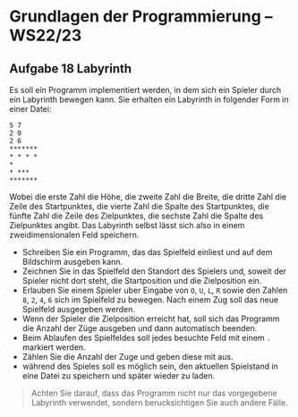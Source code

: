 # Grundlagen der Programmierung – WS22/23 

## Aufgabe 18 Labyrinth

Es soll ein Programm implementiert werden, in dem sich ein Spieler durch ein Labyrinth bewegen
kann.
Sie erhalten ein Labyrinth in folgender Form in einer Datei:

```text
5 7
2 0
2 6
*******
* * * *
*
* ***
*******
```

Wobei die erste Zahl die Höhe, die zweite Zahl die Breite, die dritte Zahl die Zeile des Startpunktes,
die vierte Zahl die Spalte des Startpunktes, die fünfte Zahl die Zeile des Zielpunktes, die
sechste Zahl die Spalte des Zielpunktes angibt. Das Labyrinth selbst lässt sich also in einem
zweidimensionalen Feld speichern.
- Schreiben Sie ein Programm, das das Spielfeld einliest und auf dem Bildschirm ausgeben
kann.
- Zeichnen Sie in das Spielfeld den Standort des Spielers und, soweit der Spieler nicht dort
steht, die Startposition und die Zielposition ein.
- Erlauben Sie einem Spieler uber Eingabe von `O`, `U`, `L`, `R` sowie den Zahlen `8`, `2`, `4`, `6`
sich im Spielfeld zu bewegen. Nach einem Zug soll das neue Spielfeld ausgegeben werden.
- Wenn der Spieler die Zielposition erreicht hat, soll sich das Programm die Anzahl der Züge ausgeben und dann automatisch beenden. 
- Beim Ablaufen des Spielfeldes soll jedes besuchte Feld mit einem `.` markiert werden.
- Zählen Sie die Anzahl der Zuge und geben diese mit aus.
- während des Spieles soll es möglich sein, den aktuellen Spielstand in eine Datei zu speichern
und später wieder zu laden.

>Achten Sie darauf, dass das Programm nicht nur das vorgegebene Labyrinth verwendet, sondern
berucksichtigen Sie auch andere Fälle.
